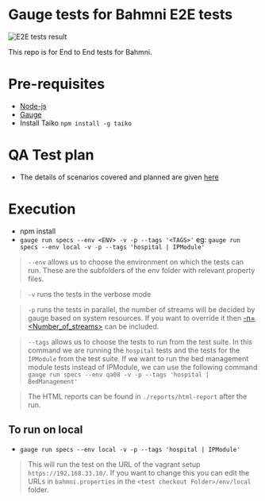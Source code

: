 # Gauge tests for Bahmni E2E tests

![E2E tests result](https://github.com/Bahmni/bahmni-e2e-tests/actions/workflows/main.yml/badge.svg?branch=main)

This repo is for End to End tests for Bahmni.

# Pre-requisites
* [Node-js](https://nodejs.org/en/)
* [Gauge](https://docs.gauge.org/getting_started/installing-gauge.html?os=macos&language=javascript&ide=vscode)
* Install Taiko `npm install -g taiko`

# QA Test plan
* The details of scenarios covered and planned are given [here](https://bahmni.atlassian.net/wiki/spaces/BAH/pages/2813427741/QA+Automation+Testing)

# Execution
* npm install
* `gauge run specs --env <ENV> -v -p --tags '<TAGS>'`
eg: `gauge run specs --env local -v -p --tags 'hospital | IPModule'`

> `--env` allows us to choose the environment on which the tests can run. These are the subfolders of the env folder with relevant property files.

> `-v` runs the tests in the verbose mode

> `-p` runs the tests in parallel, the number of streams will be decided by gauge based on system resources. 
If you want to override it then [-n=<Number_of_streams>](https://docs.gauge.org/execution.html?os=macos&language=javascript&ide=vscode#:~:text=data/uat.-,Parallel%20execution%C2%B6,-Specs%20can%20be) can be included.

> `--tags` allows us to choose the tests to run from the test suite. 
    In this command we are running the `hospital` tests and the tests for the `IPModule` from the test suite. 
    If we want to run the bed management module tests instead of IPModule, we can use the following command
    `gauge run specs --env qa08 -v -p --tags 'hospital | BedManagement'`
    
> The HTML reports can be found in `./reports/html-report` after the run.

## To run on local
* `gauge run specs --env local -v -p --tags 'hospital | IPModule'`
> This will run the test on the URL of the vagrant setup `https://192.168.33.10/`. 
If you want to change this you can edit the URLs in `bahmni.properties` in the `<test checkout Folder>/env/local` folder.
